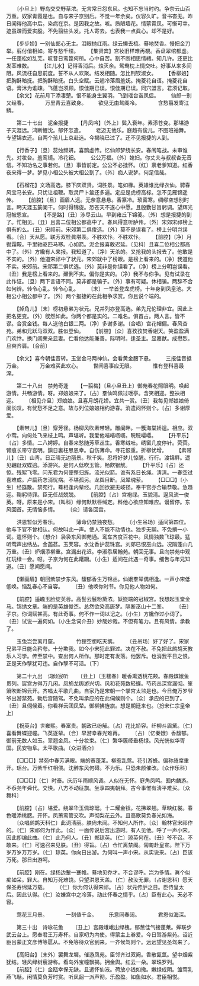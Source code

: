 <!-- { "loadSidebar": true } -->
　　〔小旦上〕野鸟交交野草浓。无言常日怨东风。也知不忘当时约。争奈云山百万重。奴家靑霞是也。自与宋子京别后。不觉一年余矣。仪容久旷。音书杳无。昨日闻得他高中后。染病在京。是因我之故。咳。质陋墙花。情萦霄凤。可惭可幸。迹虽疎而爱实殷。不免翦些头发。托人寄去。也表我一点眞心。却不是好。 

　　【步步娇】一别仙郞心无主。泪眼抛红雨。绿云懒去梳。蓦地焚香。慢把金刀举。翦付俏相如。寄与愁千缕。 
　　【集贤宾】宫妆旧样难再覩。香盘翠绾都虚。一任蓬松如乱芜。叹昔日鸾箆何所。心中自苦。割不断相思情緖。知几许。还更比发茎难数。 
　　【江儿水】记得香消后。烛灭余。鸳鸯枕上情交吐。好事从来多间阻。风流枉自思前度。誓不从人欢聚。结发相随。怎比荆钗淑女。 
　　【香柳娘】把胸酥暗抚。把胸酥暗抚。白头空赋。云翘冷落眉羞妩。掩菱花自语。掩菱花自语。膏沐为谁疎。飞蓬岂须顾。恨佳期已误。恨佳期已误。同穴盟言。君须记取。 
　　【余文】花前月下添凄楚。恨不能身生翼羽。飞到瑶台谐凤侣。 
　　仙郞一别又经春。　　　　万里靑云喜致身。 
　　欲见无由鸳阁冷。　　　　含愁翦发寄江鳞。 

　　第二十七出　泥金报捷 
　　【丹凤吟】〔外上〕鬓入衰年。素添苍变。那堪游子天涯远。鸿断鲤沈。郁怀怎遣。 
　　老迈无他乐。庭趋有俊儿。不图班袖舞。专望锦衣还。自两个孩儿上京赴选。今揭晓已过了。还不见报捷的人到。 

　　【行香子】〔旦〕蕊烛频姸。喜鹊虚传。忆仙郞梦绕长安。春闱笔战。未审谁先。对妆台。羞鸾镜。冷花钿。 
　　公公万福。〔外〕媳妇。你丈夫与叔叔杳无音信。不知功名之事若何。〔旦〕事皆前定。公公不必挂怀。〔红〕禀老爹知道。红香夜来得一梦。梦见小相公头被大相公割了。〔外〕痴人说梦。何足信哉。 

　　【石榴花】文场高选。膝下庆双贤。词胜景。笔如椽。英雄谁比绿衣仙。骋春风宝马长安。只忧让祖鞭。取灵尸卜筮还多遍。定应是虎榜高标。怎不见雁锦遥传。 
　　【前腔】〔旦〕画眉人远。无奈意悬悬。香篆冷。琐窗寒。绸缪空想别时言。眄天涯玉筯阑干。何时得锦旋。恐苍天不遂心中愿。且殷勤甘旨躬调。望辉光冠帔恩宣。 
　　【不是路】〔丑〕涉尽云山。早到雍丘下锦笺。〔外〕想是报捷的到了。忙相见。〔丑〕且喜二位相公都高中了。春风得意听胪传。〔外〕宋郊宋祁榜上俱有的么。〔丑〕宋祁前。宋郊第二俱俊选。〔外〕莫不是误看了。榜上分明岂误看。〔合〕天从愿。联芳双桂眞堪羡。不胜欢忭。不胜欢忭。 
　　【前腔】〔净〕月辔霜鞍。千里驰驱匹马寒。心如箭。泥金报喜敢迟延。〔见科〕且喜二位相公都高中了。〔外〕方纔有人来报。我知道了。〔净〕天杀的。又抢我的头报去了。他敢是不实的。〔外〕他道宋祁中了状元。宋郊就中了榜眼。是榜上看来的。〔净〕我道他不实。宋郊前。宋祁第二俱优选。〔外〕莫非是你误看了。〔净〕榜上分明岂误看。〔丑〕我是榜上看来的。顚倒不实。偏你是实的。〔净〕我不与你争。见有试录在此作证。〔旦〕两下言语不同。莫非都是骗子。〔外〕事有可疑。休相骗。两辞不合如何辨。转令心乱。转令心乱。 
　　〔末〕一举首登龙虎榜。十年身到凤皇池。大相公小相公都中了。〔外〕两个报捷的在此相争求赏。你且说个端的。 

　　【掉角儿】〔末〕榜初悬弟为状元。兄并列亦登高选。弟先兄伦理非宜。因此上把名更变。〔外〕旣然如此。你两个都是实的。二难名。俱首占。两人言。皆不谬。合赏金钱。每人送他白银二两。〔净〕多谢多谢。〔合唱〕宫花帽偏。春风杏苑。弟和兄跃马双双。胜似登仙。 
　　【前腔】〔众〕喜孜孜焚香谢天。笑盈盈满门欢忭。换门闾荣亲显妻。伫看他达能兼善。际明时。逢圣主。显嘉猷。成懋烈。旦奭齐肩。〔合前〕 

　　【余文】喜今朝佳音转。玉堂金马两神仙。会看黄金腰下悬。 
　　三报佳音抵万金。　　　　万金难买此欢心。 
　　世间喜事应无限。　　　　惟有登科喜最深。 

　　第二十八出　禁苑奇逢 
　　【一翦梅】〔旦小旦丑上〕御苑春花照眼明。唤起游情。共畅游情。呀。郑娘娘来了。〔占〕羣仙鸣佩过瑶亭。含笑相迎。整袂相迎。 
　　〔相见介旦〕郑娘娘。且喜月朗花娇。宜共一赏。〔丑〕我每见郑娘娘倚阑长叹。有忧愁不足之意。故与列位娘娘相约游春。消遣闷怀则个。〔占〕多谢厚爱。 

　　【素带儿】〔旦〕穿芳径。杨柳风吹素带轻。雕阑畔。一簇海棠娇逞。相应。双小莺。向何处飞来枝上鸣。声堪听。我爱他喈喈呖呖。睆睆嘤嘤。 
　　【升平乐】〔占〕多情。二八娉婷。自春来愁随芳草丛生。香寒绒吐。绣窗几度停针。荧荧。臂痕长带守宫明。鎭日裏枉思恩幸。自伤薄命。寻花恨重。折柳忧增。 
　　【素带儿】〔丑〕山靑。日正晴无边丽景。秋千笑。忍将好梦儿惊醒。行行。渡锦屛。遥见翩跹双蝶逈。添游兴。是何人低吹玉管。畅飮银觥。 
　　【升平乐】〔占〕还惊。残絮飞零。问东君为何便整归旌。流光似箭。谁有系日长绳。淸淸。一春空过喜难成。卢扁药怎消忧病。不堪孤另。龙舆目断。凤辇魂萦。 
　　【□□□】〔小生〕经筵散。禁苑行。蓦相逢内辇经。几回欲避无岐径。奉干宫亦合输恭敬。急趋迎。鞠躬待罪。臣无任战兢兢。 
　　【前腔】〔占〕宫袍绿。玉貌淸。逞风流一俊英。呀。原来是小宋。〔叫科〕缘何默默唇缄定。料他心欲应知难应。谩留停。东风回首。无情恼多情。 
　　〔众〕请各回宫。 

　　洪恩暂似芳春乐。　　　　薄命仍禁独夜愁。 
　　〔小生吊场〕适间第四位。他与下官不曾相认。何故叫此一声。使人不能不动情也。独步无聊。不免撰一小词。遣怀则个。〔想介〕袅袅东风御苑通。鸾车齐度百花中。风情独数飞琼最。猛听莺声出绣丛。金菡萏。玉芙容。水沈香护蕊珠宫。刘郞已恨巫山远。况隔蓬山几万重。〔丑〕炉烟添柳重。宫漏出花迟。李淑忝居翰苑。朝回无事。且向禁苑中观红玩绿一会。呀。子京为何在此躇蹰。〔小生〕适间在此遇一奇事。细吿与年兄知道。〔丑〕愿闻愿闻。 

　　【懒画眉】朝回紫禁步东风。馥郁香生万锦丛。仙娥羣辇偶相逢。一声小宋低低唤。恼乱春心不自容。 
　　〔丑〕他唤你时节。你见他人物如何。 

　　【前腔】遥瞻玉脸绽芙蓉。高髻云鬟粉黛浓。妖娆端的冠椒宫。我想起玉堂金马。锦绣文章。端的是英雄俊杰。总然欲染高唐梦。隔断巫山十二峯。 
　　〔丑〕子京。你词赋甚高。有此奇事。何不作一词以记之。〔小生〕方纔作过小词了。〔丑〕试说一遍何如。〔小生念词介丑〕妙哉妙哉。不但有笔力。且有风情。承教了。 

　　玉兔岂尝离月窟。　　　　竹狸空想吃天鹅。 
　　〔丑吊场〕好了好了。宋家兄弟平日能会矜夸。十分欺我。如今小宋犯此罪过。决在不赦。不免把此鹧鸪天教乐人习学。传至禁中。查出何人所作。那时定有发落。他罢斥。也消我平日之恨。正是天作孼犹可违。自作孼不可活。〔下〕 


　　第二十九出　词倾宸听 
　　〔丑上〕〔玉楼春〕暖香熏透桃花颊。春殿嫔娥鱼贯列。宸宫方得万几闲。凤斾龙舆游兴切。风和花苑数轻蝶。芍药丛深宫漏彻。笙箫吹断锦云开。齐唱太平歌几曲。自家乃是宋朝一个掌宫太监是也。今日俺万岁爷爷出游禁苑。勅后宫随驾。不免叫承应的在此伺候则个。〔众〕承应的已到了。〔丑〕且伺候着。你看祥云团凤辇。御柳拂旌旗。想是朝廷来也。〔扮宋仁宗皇帝上〕 

　　【祝英台】世雍熙。春富贵。朝政已纷解。〔占〕花比娇容。纤柳斗眉黛。〔仁〕喜看舞蝶迎幢。飞英逐辇。〔合〕早游幸春光难再。 
　　〔占〕〔忆秦娥〕香馥郁。御前无数人如玉。翠翘金凤。十分妆束。〔仁〕繁华簇绛垂杨绿。风光恍似华胥国。民安物阜。太平歌曲。〔众进酒介〕 

　　【□□□】禁苑中春芳满眼。端的赛蓬莱。柳惹乱莺。花引游蜂。偏称绮席重开。瑶台。万紫千红相偎。沈醉东风何碍。不为乐。只恐朱颜催改。〔众作乐科〕 

　　【□□□】〔仁〕时泰。庆历年雨顺风调。人似在无怀。庭角凤鸣。囿内麟游。不忝尧年舜代。交快。八方不动征旗。坐享四夷朝拜。古今事惟有淸平难买。〔众舞科〕 

　　【前腔】〔占〕堪爱。绕翠华玉佩琼琚。十二耀金钗。花拂翠翘。草映红裳。春色暖添桃腮。开怀。凤箫鸾管交吹。声彻梨花云外。且高歌莫负春光如海。 
　　〔众唱鹧鸪天科仁〕此词淸丽。朕尙未闻。不知何人所作。〔众〕翰林官宋祁作的。〔仁〕宋祁何为作此。〔众〕一面传说后宫出游时。有人见他。呼了一声小宋。因此卽编此曲。〔仁〕此乃何人。〔丑〕郑琼英。〔仁〕琼英何在。〔丑〕爷不召。不敢来。〔仁〕可速召来见朕。〔丑〕得旨。〔占〕仓忙离禁阁。匐匍赴皇宣。陛下万岁万岁万万岁。〔仁〕琼英。你向日出游。为何叫一声小宋。从实说来。〔占〕臣该万死。那日出游呵。 

　　【前腔】刚在。绿杨边蹔一蹇帷。蓦地见乔才。不合谬呼。岂为多情。眞个似痴如呆。罪大。自知万死难饶。只望洪恩天盖。〔仁〕赦汝无罪。〔占谢恩科〕愿天保圣寿绵延万载。 
　　〔仁〕你为何认得宋祁。〔占〕状元传胪之日。臣侍皇太后。因此认得。〔仁〕汝嫌宫中之冷落。动此怀春之情乎。〔占〕臣有此心。天必不容。 

　　莺花三月景。　　　　一刻値千金。 
　　乐意同春阔。　　　　君恩似海深。 

　　第三十出　诗咏花鱼 
　　〔丑上〕宫殿峨峨出绿槐。郁葱佳气接蓬莱。蝉联步武云台上。愿奉君王万寿杯。自家叨为内使。得蒙主上眷爱。今日驾游紫苑。诏近臣吕蒙正文彦博等扈从。不免等待众官到来。一齐候驾则个。远远望见圣驾来了。 

　　【高阳台】〔末外〕罢舞龙墀。催游凤苑。臣邻齐过双阙。香散氤氲。望中烟紫犹结。轻风绿树宸游称。看岛外宝幢飘揭。拥金舆。红云一朵。翠珠罗列。 
　　【前腔】〔仁〕金瓯幸保无缺。且遣怀仙液。荷放小钱如撒。嫩绿成阴。雏莺乳燕飞聒。闲情莫负芳时赏。听凤韶一派声彻。乐盈盈。如鱼如水。君臣相悦。 

